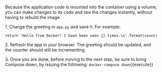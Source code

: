 Because the application code is mounted into the container using a volume, you can make changes to its code and see the changes instantly, without having to rebuild the image.

1\. Change the greeting in `app.py` and save it. For example:

```
return 'Hello from Docker! I have been seen {} times.\n'.format(count)
```


2\. Refresh the app in your browser. The greeting should be updated, and the counter should still be incrementing.



3\. Once you are done, before moving to the next step, be sure to bring Compose down, by issuing the following:
`docker-compose down`{{execute}}